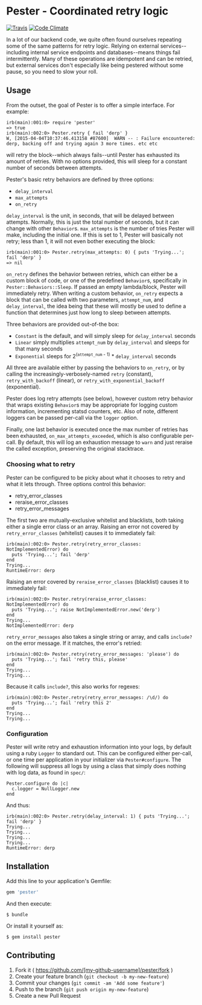 # Pester - Coordinated retry logic

[![Travis](https://travis-ci.org/lumoslabs/pester.svg?branch=master)](https://travis-ci.org/lumoslabs/pester)
[![Code Climate](https://codeclimate.com/github/lumoslabs/pester/badges/gpa.svg)](https://codeclimate.com/github/lumoslabs/pester)

In a lot of our backend code, we quite often found ourselves repeating some of the same patterns for retry logic. Relying on external services--including internal service endpoints and databases--means things fail intermittently. Many of these operations are idempotent and can be retried, but external services don't especially like being pestered without some pause, so you need to slow your roll.

## Usage

From the outset, the goal of Pester is to offer a simple interface. For example:

    irb(main):001:0> require 'pester'
    => true
    irb(main):002:0> Pester.retry { fail 'derp' }
    W, [2015-04-04T10:37:46.413158 #87600]  WARN -- : Failure encountered: derp, backing off and trying again 3 more times. etc etc

will retry the block--which always fails--until Pester has exhausted its amount of retries. With no options provided, this will sleep for a constant number of seconds between attempts.

Pester's basic retry behaviors are defined by three options:

* `delay_interval`
* `max_attempts`
* `on_retry`

`delay_interval` is the unit, in seconds, that will be delayed between attempts. Normally, this is just the total number of seconds, but it can change with other `Behavior`s. `max_attempts` is the number of tries Pester will make, including the initial one. If this is set to 1, Pester will basically not retry; less than 1, it will not even bother executing the block:

    irb(main):001:0> Pester.retry(max_attempts: 0) { puts 'Trying...'; fail 'derp' }
    => nil

`on_retry` defines the behavior between retries, which can either be a custom block of code, or one of the predefined `Behavior`s, specifically in `Pester::Behaviors::Sleep`. If passed an empty lambda/block, Pester will immediately retry. When writing a custom behavior, `on_retry` expects a block that can be called with two parameters, `attempt_num`, and `delay_interval`, the idea being that these will mostly be used to define a function that determines just how long to sleep between attempts.

Three behaviors are provided out-of-the box:

* `Constant` is the default, and will simply sleep for `delay_interval` seconds
* `Linear` simply multiplies `attempt_num` by `delay_interval` and sleeps for that many seconds
* `Exponential` sleeps for 2<sup>(`attempt_num` - 1)</sup> * `delay_interval` seconds

All three are available either by passing the behaviors to `on_retry`, or by calling the increasingly-verbosely-named `retry` (constant), `retry_with_backoff` (linear), or `retry_with_exponential_backoff` (exponential).

Pester does log retry attempts (see below), however custom retry behavior that wraps existing `Behavior`s may be appropriate for logging custom information, incrementing statsd counters, etc. Also of note, different loggers can be passed per-call via the `logger` option.

Finally, one last behavior is executed once the max number of retries has been exhausted, `on_max_attempts_exceeded`, which is also configurable per-call. By default, this will log an exhaustion message to `warn` and just reraise the called exception, preserving the original stacktrace.

### Choosing what to retry

Pester can be configured to be picky about what it chooses to retry and what it lets through. Three options control this behavior:

* retry_error_classes
* reraise_error_classes
* retry_error_messages

The first two are mutually-exclusive whitelist and blacklists, both taking either a single error class or an array. Raising an error not covered by `retry_error_classes` (whitelist) causes it to immediately fail:

    irb(main):002:0> Pester.retry(retry_error_classes: NotImplementedError) do
      puts 'Trying...'; fail 'derp'
    end
    Trying...
    RuntimeError: derp

Raising an error covered by `reraise_error_classes` (blacklist) causes it to immediately fail:

    irb(main):002:0> Pester.retry(reraise_error_classes: NotImplementedError) do
      puts 'Trying...'; raise NotImplementedError.new('derp')
    end
    Trying...
    NotImplementedError: derp

`retry_error_messages` also takes a single string or array, and calls `include?` on the error message. If it matches, the error's retried:

    irb(main):002:0> Pester.retry(retry_error_messages: 'please') do
      puts 'Trying...'; fail 'retry this, please'
    end
    Trying...
    Trying...

Because it calls `include?`, this also works for regexes:

    irb(main):002:0> Pester.retry(retry_error_messages: /\d/) do
      puts 'Trying...'; fail 'retry this 2'
    end
    Trying...
    Trying...

### Configuration

Pester will write retry and exhaustion information into your logs, by default using a ruby `Logger` to standard out. This can be configured either per-call, or one time per application in your initializer via `Pester#configure`. The following will suppress all logs by using a class that simply does nothing with log data, as found in `spec/`:

    Pester.configure do |c|
      c.logger = NullLogger.new
    end

And thus:

    irb(main):002:0> Pester.retry(delay_interval: 1) { puts 'Trying...'; fail 'derp' }
    Trying...
    Trying...
    Trying...
    Trying...
    RuntimeError: derp

## Installation

Add this line to your application's Gemfile:

```ruby
gem 'pester'
```

And then execute:

    $ bundle

Or install it yourself as:

    $ gem install pester

## Contributing

1. Fork it ( https://github.com/[my-github-username]/pester/fork )
2. Create your feature branch (`git checkout -b my-new-feature`)
3. Commit your changes (`git commit -am 'Add some feature'`)
4. Push to the branch (`git push origin my-new-feature`)
5. Create a new Pull Request
